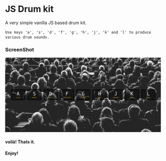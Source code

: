 # JS Drum kit

A very simple vanilla JS based drum kit.

```
Use keys 'a', 's', 'd', 'f', 'g', 'h', 'j', 'k' and 'l' to produce various drum sounds.
```


### ScreenShot
![ScreenShot](./assets/Screenshot.png)



#### voilà! Thats it.  
#### Enjoy!